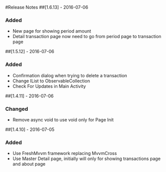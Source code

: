 ﻿#Release Notes
##[1.6.13] - 2016-07-06
### Added
- New page for showing period amount
- Detail transaction page now need to go from period page to transaction page

##[1.5.12] - 2016-07-06
### Added
- Confirmation dialog when trying to delete a transaction
- Change IList to ObservableCollection
- Check For Updates in Main Activity

##[1.4.11] - 2016-07-06
### Changed
- Remove async void to use void only for Page Init

##[1.4.10] - 2016-07-05
### Added
- Use FreshMvvm framework replacing MvvmCross
- Use Master Detail page, initially will only for showing transactions page and about page
